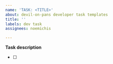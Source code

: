 ```yaml
---
name: 'TASK: <TITLE>'
about: devil-on-pans developer task templates
title: ''
labels: dev task
assignees: noemichis

---
```


**Task description**

- [ ]
